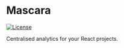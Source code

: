# Mascara

[![License](http://img.shields.io/badge/license-MIT-green.svg?style=flat)](https://github.com/mennenia/mascara/blob/master/LICENSE)


Centralised analytics for your React projects.

